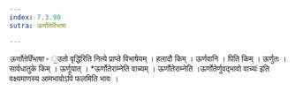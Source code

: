 ```yaml
---
index: 7.3.90
sutra: ऊर्णोतेर्विभाषा

---
```

_ऊर्णोतेर्विभाषा_ - ॒उतो वृद्धि॑रिति नित्ये प्राप्ते विभाषेयम् । हलादौ किम्  । ऊर्णवानि । पिति किम्  । ऊर्णुतः । सार्वधातुके किम्  । ऊर्णूयात् । *ऊर्णोतेराम्नेति वाच्यम् । ऊर्णोतेराम्नेति ।ऊर्णोतेर्णुवद्भावो वाच्यः॑ इति वक्ष्यमाणस्य आमभावोऽपि फलमिति भावः ।